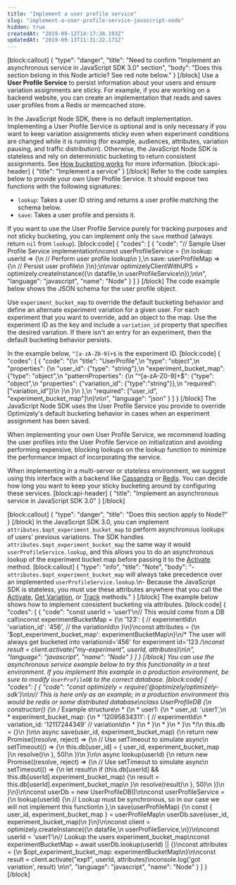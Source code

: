 ```yaml
---
title: "Implement a user profile service"
slug: "implement-a-user-profile-service-javascript-node"
hidden: true
createdAt: "2019-09-12T14:17:38.193Z"
updatedAt: "2019-09-13T11:31:22.171Z"
---
```

[block:callout]
{
  "type": "danger",
  "title": "Need to confirm \"Implement an asynchronous service in JavaScript SDK 3.0\" section",
  "body": "Does this section belong in this Node article? See red note below."
}
[/block]
Use a **User Profile Service** to persist information about your users and ensure variation assignments are sticky. For example, if you are working on a backend website, you can create an implementation that reads and saves user profiles from a Redis or memcached store. 

In the JavaScript Node SDK, there is no default implementation. Implementing a User Profile Service is optional and is only necessary if you want to keep variation assignments sticky even when experiment conditions are changed while it is running (for example, audiences, attributes, variation pausing, and traffic distribution). Otherwise, the JavaScript Node SDK is stateless and rely on deterministic bucketing to return consistent assignments. See [How bucketing works](doc:how-bucketing-works) for more information.
[block:api-header]
{
  "title": "Implement a service"
}
[/block]
Refer to the code samples below to provide your own User Profile Service. It should expose two functions with the following signatures:

* `lookup`: Takes a user ID string and returns a user profile matching the schema below.
* `save`: Takes a user profile and persists it.

If you want to use the User Profile Service purely for tracking purposes and not sticky bucketing, you can implement only the `save` method (always return `nil` from `lookup`).
[block:code]
{
  "codes": [
    {
      "code": "// Sample User Profile Service implementation\nconst userProfileService = {\n  lookup: userId => {\n    // Perform user profile lookup\n  },\n  save: userProfileMap => {\n    // Persist user profile\n  }\n};\n\nvar optimizelyClientWithUPS = optimizely.createInstance({\n  datafile,\n  userProfileService\n});\n\n",
      "language": "javascript",
      "name": "Node"
    }
  ]
}
[/block]
The code example below shows the JSON schema for the user profile object.

Use `experiment_bucket_map` to override the default bucketing behavior and define an alternate experiment variation for a given user. For each experiment that you want to override, add an object to the map. Use the experiment ID as the key and include a `variation_id` property that specifies the desired variation. If there isn't an entry for an experiment, then the default bucketing behavior persists.

In the example below, `^[a-zA-Z0-9]+$` is the experiment ID.
[block:code]
{
  "codes": [
    {
      "code": "{\n  \"title\": \"UserProfile\",\n  \"type\": \"object\",\n  \"properties\": {\n    \"user_id\": {\"type\": \"string\"},\n    \"experiment_bucket_map\": {\"type\": \"object\",\n                              \"patternProperties\": {\n                                 \"^[a-zA-Z0-9]+$\": {\"type\": \"object\",\n                                                    \"properties\": {\"variation_id\": {\"type\":\"string\"}},\n                                                    \"required\": [\"variation_id\"]}\n                               }\n                             }\n  },\n  \"required\": [\"user_id\", \"experiment_bucket_map\"]\n}\n\n",
      "language": "json"
    }
  ]
}
[/block]
The JavaScript Node SDK uses the User Profile Service you provide to override Optimizely's default bucketing behavior in cases when an experiment assignment has been saved.

When implementing your own User Profile Service, we recommend loading the user profiles into the User Profile Service on initialization and avoiding performing expensive, blocking lookups on the lookup function to minimize the performance impact of incorporating the service.

When implementing in a multi-server or stateless environment, we suggest using this interface with a backend like [Cassandra](http://cassandra.apache.org/) or [Redis](https://redis.io/). You can decide how long you want to keep your sticky bucketing around by configuring these services.
[block:api-header]
{
  "title": "Implement an asynchronous service in JavaScript SDK 3.0"
}
[/block]

[block:callout]
{
  "type": "danger",
  "title": "Does this section apply to Node?"
}
[/block]
In the JavaScript SDK 3.0, you can implement `attributes.$opt_experiment_bucket_map` to perform asynchronous lookups of users' previous variations. The SDK handles `attributes.$opt_experiment_bucket_map` the same way it would `userProfileService.lookup`, and this allows you to do an asynchronous lookup of the experiment bucket map before passing it to the [Activate](doc:activate-javascript-node) method. 
[block:callout]
{
  "type": "info",
  "title": "Note",
  "body": "- `attributes.$opt_experiment_bucket_map` will always take precedence over an implemented `userProfileService.lookup`.\n- Because the JavaScript SDK is stateless, you must use these attributes anywhere that you call the [Activate](doc:activate-javascript-node), [Get Variation](doc:get-variation-javascript-node), or [Track](doc:track-javascript-node) methods."
}
[/block]
The example below shows how to implement consistent bucketing via attributes.
[block:code]
{
  "codes": [
    {
      "code": "const userId = 'user1'\n// This would come from a DB call\nconst experimentBucketMap = {\n  '123': { // experimentId\n    'variation_id': '456', // the variationId\n  }\n}\nconst attributes = {\n  '$opt_experiment_bucket_map': experimentBucketMap\n}\n/* The user will always get bucketed into variationid='456' for experiment id='123 */\nconst result = client.activate(\"my-experiment\", userId, attributes)\n\n",
      "language": "javascript",
      "name": "Node"
    }
  ]
}
[/block]
You can use the asynchronous service example below to try this functionality in a test environment. If you implement this example in a production environment, be sure to modify `UserProfileDB` to the correct database.
[block:code]
{
  "codes": [
    {
      "code": "const optimizely = require('@optimizely/optimizely-sdk')\n\n// This is here only as an example; in a production environment this would be redis or some distributed database\nclass UserProfileDB {\n  constructor() {\n    /* Example structure\n     * {\n     *   user1: {\n     *     user_id: 'user1',\n     *     experiment_bucket_map: {\n     *       '12095834311': { // experimentId\n     *         variation_id: '12117244349' // variationId\n     *       }\n     *     }\n     *   }\n     * }\n     */\n    this.db = {}\n  }\n\n  async save(user_id, experiment_bucket_map) {\n    return new Promise((resolve, reject) => {\n      // Use setTimeout to simulate async\n      setTimeout(() => {\n        this.db[user_id] = { user_id, experiment_bucket_map }\n        resolve()\n      }, 50)\n    })\n  }\n\n  async lookup(userId) {\n    return new Promise((resolve, reject) => {\n      // Use setTimeout to simulate async\n      setTimeout(() => {\n        let result\n        if (this.db[userId] && this.db[userId].experiment_bucket_map) {\n          result = this.db[userId].experiment_bucket_map\n        }\n        resolve(result)\n      }, 50)\n    })\n  }\n}\n\nconst userDb = new UserProfileDB()\n\nconst userProfileService = {\n  lookup(userId) {\n    // Lookup must be synchronous, so in our case we will not implement this function\n  },\n  save(userProfileMap) {\n    const { user_id, experiment_bucket_map } = userProfileMap\n    userDb.save(user_id, experiment_bucket_map)\n  }\n}\n\nconst client = optimizely.createInstance({\n  datafile,\n  userProfileService,\n})\n\nconst userId = 'user1'\n// Lookup the users experiment_bucket_map\nconst experimentBucketMap = await userDb.lookup(userId) || {}\nconst attributes = {\n  $opt_experiment_bucket_map: experimentBucketMap\n}\n\nconst result = client.activate(\"exp1\", userId, attributes)\nconsole.log('got variation', result) \n\n",
      "language": "javascript",
      "name": "Node"
    }
  ]
}
[/block]